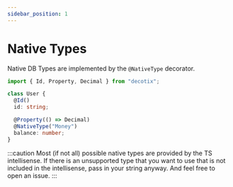 ```yaml
---
sidebar_position: 1
---
```


# Native Types

Native DB Types are implemented by the `@NativeType` decorator.

```typescript
import { Id, Property, Decimal } from "decotix";

class User {
  @Id()
  id: string;

  @Property(() => Decimal)
  @NativeType("Money")
  balance: number;
}
```

:::caution
Most (if not all) possible native types are provided by the TS intellisense. If there is an unsupported type that you want to use that is not included in the intellisense, pass in your string anyway. And feel free to open an issue.
:::
